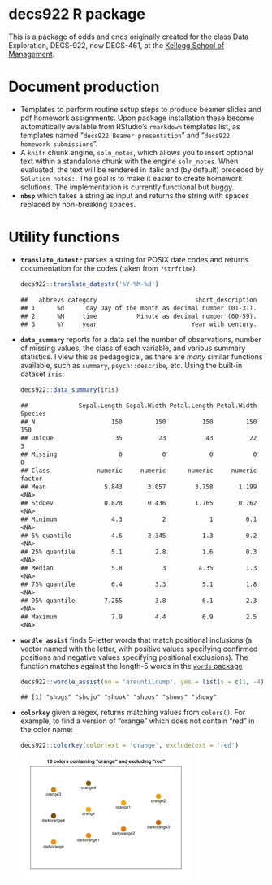 decs922 R package
================

This is a package of odds and ends originally created for the class Data
Exploration, DECS-922, now DECS-461, at the [Kellogg School of
Management](https://www.kellogg.northwestern.edu/).

# Document production

-   Templates to perform routine setup steps to produce beamer slides
    and pdf homework assignments. Upon package installation these become
    automatically available from RStudio’s `rmarkdown` templates list,
    as templates named “`decs922 Beamer presentation`” and
    “`decs922   homework submissions`”.
-   A `knitr` chunk engine, `soln_notes`, which allows you to insert
    optional text within a standalone chunk with the engine
    `soln_notes`. When evaluated, the text will be rendered in italic
    and (by default) preceded by `Solution notes:`. The goal is to make
    it easier to create homework solutions. The implementation is
    currently functional but buggy.
-   **`nbsp`** which takes a string as input and returns the string with
    spaces replaced by non-breaking spaces.

# Utility functions

-   **`translate_datestr`** parses a string for POSIX date codes and
    returns documentation for the codes (taken from `?strftime`).

    ``` r
    decs922::translate_datestr('%Y-%M-%d')
    ```

        ##   abbrevs category                           short_description
        ## 1      %d      day Day of the month as decimal number (01-31).
        ## 2      %M     time           Minute as decimal number (00-59).
        ## 3      %Y     year                          Year with century.

-   **`data_summary`** reports for a data set the number of
    observations, number of missing values, the class of each variable,
    and various summary statistics. I view this as pedagogical, as there
    are *many* similar functions available, such as `summary`,
    `psych::describe`, etc. Using the built-in dataset `iris`:

    ``` r
    decs922::data_summary(iris)
    ```

        ##              Sepal.Length Sepal.Width Petal.Length Petal.Width Species
        ## N                     150         150          150         150     150
        ## Unique                 35          23           43          22       3
        ## Missing                 0           0            0           0       0
        ## Class             numeric     numeric      numeric     numeric  factor
        ## Mean                5.843       3.057        3.758       1.199    <NA>
        ## StdDev              0.828       0.436        1.765       0.762    <NA>
        ## Minimum               4.3           2            1         0.1    <NA>
        ## 5% quantile           4.6       2.345          1.3         0.2    <NA>
        ## 25% quantile          5.1         2.8          1.6         0.3    <NA>
        ## Median                5.8           3         4.35         1.3    <NA>
        ## 75% quantile          6.4         3.3          5.1         1.8    <NA>
        ## 95% quantile        7.255         3.8          6.1         2.3    <NA>
        ## Maximum               7.9         4.4          6.9         2.5    <NA>

-   **`wordle_assist`** finds 5-letter words that match positional
    inclusions (a vector named with the letter, with positive values
    specifying confirmed positions and negative values specifying
    positional exclusions). The function matches against the length-5
    words in the [`words`
    package](https://CRAN.R-project.org/package=words)

    ``` r
    decs922::wordle_assist(no = 'areuntilcump', yes = list(s = c(1, -4), h = 2, o = 3))
    ```

        ## [1] "shogs" "shojo" "shook" "shoos" "shows" "showy"

-   **`colorkey`** given a regex, returns matching values from
    `colors()`. For example, to find a version of “orange” which does
    not contain “red” in the color name:

    ``` r
    decs922::colorkey(colortext = 'orange', excludetext = 'red')
    ```

    <img src="README_files/figure-gfm/unnamed-chunk-4-1.png" width="70%" />
